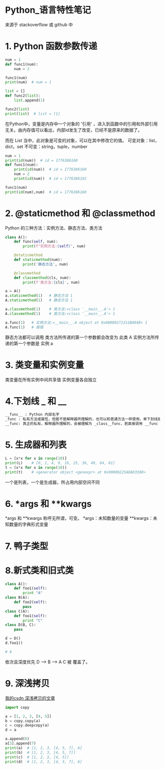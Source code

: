 # Python_语言特性笔记

来源于 stackoverflow 或 github 中

# 1. Python 函数参数传递

```py
num = 1
def func1(num):
    num = 2

func1(num)
print(num)  # num = 1
```

```python
list = []
def func2(list):
    list.append(1)

func2(list)
print(list)  # list = [1]
```

在Python中，变量是内存中一个对象的 '引用' ，进入到函数中的引用和外部引用无关。由内存值可以看出，内部id发生了改变，已经不是原来的数据了。

而在 List 当中，此对象是可变的对象，可以在其中修改它的值。
可变对象：list，dict，set
不可变：string，tuple，number

```python
num = 1   
print(id(num))  # id = 1776386160
def func1(num):
    print(id(num))  # id = 1776386160
    num = 2
    print(id(num))  # id = 1776386192

func1(num)
print(id(num),num)  # id = 1776386160
```

# 2. @staticmethod 和 @classmethod

Python 的三种方法：实例方法、静态方法、类方法

```python
class A():
    def func(self, num):
        print(f"实例方法:{self}", num)

    @staticmethod
    def staticmethod(num):
        print('静态方法', num)

    @classmethod
    def classmethod(cls, num):
        print(f'类方法:{cls}', num)

a = A()
a.staticmethod(1)   # 静态方法 1
A.staticmethod(1)   # 静态方法 1

a.classmethod(1)    # 类方法:<class '__main__.A'> 1
A.classmethod(1)    # 类方法:<class '__main__.A'> 1

a.func(1)   # 实例方法:<__main__.A object at 0x00000272151BA048> 1
A.func(1)   # 报错
```

静态方法都可以调用
类方法所传递的第一个参数都会改变为 此类 A
实例方法所传递的第一个参数是 实例 a

# 3. 类变量和实例变量

类变量在所有实例中间共享值
实例变量各自独立

# 4.下划线 _ 和 __

```python
__func__ : Python 内部名字
_func : 私有方法或属性，但是不是解释器所理解的，也可以和普通方法一样使用，单下划线是告诉程序，这个东西是私有的。
__func: 真正的私有，解释器所理解的，会被理解为 _class__func，若直接调用 __func 则会报错
```

# 5. 生成器和列表

```python
L = [x*x for x in range(10)]
print(L)    # [0, 1, 4, 9, 16, 25, 36, 49, 64, 81]
t = (x*x for x in range(10))
print(t)    # <generator object <genexpr> at 0x00000225ADAD3308>
```

一个是列表，一个是生成器，所占用内部空间不同

# 6. *args 和 **kwargs

*args 和 **kwargs 称呼无所谓，可变。
*args：未知数量的变量
**kwargs：未知数量的字典形式变量

# 7. 鸭子类型

# 8.新式类和旧式类

```py
class A():
    def foo1(self):
        print "A"
class B(A):
    def foo2(self):
        pass
class C(A):
    def foo1(self):
        print "C"
class D(B, C):
    pass

d = D()
d.foo1()

# A
```

依次且深度优先
D --> B --> A
C 被 覆盖了。

# 9. 深浅拷贝

[我的csdn 深浅拷贝的文章](https://blog.csdn.net/LibraSolo/article/details/111189635)

```python
import copy

a = [1, 2, 3, [4, 5]]
b = copy.copy(a)
c = copy.deepcopy(a)
d = a

a.append(6)
a[3].append(7)
print(a)  # [1, 2, 3, [4, 5, 7], 6]
print(b)  # [1, 2, 3, [4, 5, 7]]
print(c)  # [1, 2, 3, [4, 5]]
print(d)  # [1, 2, 3, [4, 5, 7], 6]